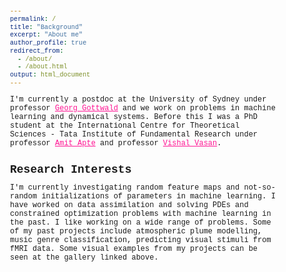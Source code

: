 ```yaml
---
permalink: /
title: "Background"
excerpt: "About me"
author_profile: true
redirect_from: 
  - /about/
  - /about.html
output: html_document
---
```


<style type="text/css">
  * {
  font-family: Consolas, Menlo, Monaco, Lucida Console, "Liberation Mono", "DejaVu Sans Mono", "Bitstream Vera Sans Mono", "Courier New", monospace, serif;
  }
  h1{
    font-size: 18px;
    font-family: Consolas, Menlo, Monaco, Lucida Console, "Liberation Mono", "DejaVu Sans Mono", "Bitstream Vera Sans Mono", "Courier New", monospace, serif;
  }
  body{
    font-size: 12px;
  }
  a:link {
    color: deeppink;
    background-color: transparent;
    text-decoration: underline;
  }

  a:visited {
    color: deeppink;
    background-color: transparent;
    text-decoration: underline;
  }
</style>

I'm currently a postdoc at the University of Sydney under professor [Georg Gottwald](https://www.maths.usyd.edu.au/u/gottwald/) and we work on problems in machine learning and dynamical systems. Before this I was a PhD student at the International Centre for Theoretical Sciences - Tata Institute of Fundamental Research under professor [Amit Apte](https://www.iiserpune.ac.in/research/department/data-science/people/faculty/regular-faculty/amit-apte/359) and professor [Vishal Vasan](https://www.icts.res.in/people/vishal-vasan).

# Research Interests
I'm currently investigating random feature maps and not-so-random initializations of parameters in machine learning. I have worked on data assimilation and solving PDEs and constrained optimization problems with machine learning in the past. I like working on a wide range of problems. Some of my past projects include atmospheric plume modelling, music genre classification, predicting visual stimuli from fMRI data. Some visual examples from my projects can be seen at the gallery linked above.




